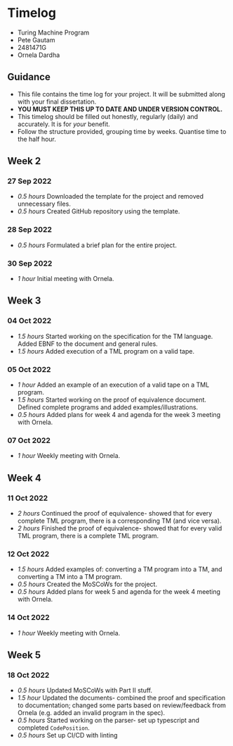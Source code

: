 # Timelog

* Turing Machine Program
* Pete Gautam
* 2481471G
* Ornela Dardha

## Guidance

* This file contains the time log for your project. It will be submitted along with your final dissertation.
* **YOU MUST KEEP THIS UP TO DATE AND UNDER VERSION CONTROL.**
* This timelog should be filled out honestly, regularly (daily) and accurately. It is for *your* benefit.
* Follow the structure provided, grouping time by weeks.  Quantise time to the half hour.

## Week 2

### 27 Sep 2022

* *0.5 hours* Downloaded the template for the project and removed unnecessary files.
* *0.5 hours* Created GitHub repository using the template.

### 28 Sep 2022

* *0.5 hours* Formulated a brief plan for the entire project.

### 30 Sep 2022

* *1 hour* Initial meeting with Ornela.

## Week 3

### 04 Oct 2022
* *1.5 hours* Started working on the specification for the TM language. Added EBNF to the document and general rules.
* *1.5 hours* Added execution of a TML program on a valid tape.

### 05 Oct 2022
* *1 hour* Added an example of an execution of a valid tape on a TML program.
* *1.5 hours* Started working on the proof of equivalence document. Defined complete programs and added examples/illustrations.
* *0.5 hours* Added plans for week 4 and agenda for the week 3 meeting with Ornela.

### 07 Oct 2022

* *1 hour* Weekly meeting with Ornela.

## Week 4

### 11 Oct 2022

* *2 hours* Continued the proof of equivalence- showed that for every complete TML program, there is a corresponding TM (and vice versa).
* *2 hours* Finished the proof of equivalence- showed that for every valid TML program, there is a complete TML program.

### 12 Oct 2022

* *1.5 hours* Added examples of: converting a TM program into a TM, and converting a TM into a TM program.
* *0.5 hours* Created the MoSCoWs for the project.
* *0.5 hours* Added plans for week 5 and agenda for the week 4 meeting with Ornela.

### 14 Oct 2022

* *1 hour* Weekly meeting with Ornela.

## Week 5

### 18 Oct 2022

* *0.5 hours* Updated MoSCoWs with Part II stuff.
* *1.5 hour* Updated the documents- combined the proof and specification to documentation; changed some parts based on review/feedback from Ornela (e.g. added an invalid program in the spec).
* *0.5 hours* Started working on the parser- set up typescript and completed `CodePosition`.
* *0.5 hours* Set up CI/CD with linting
